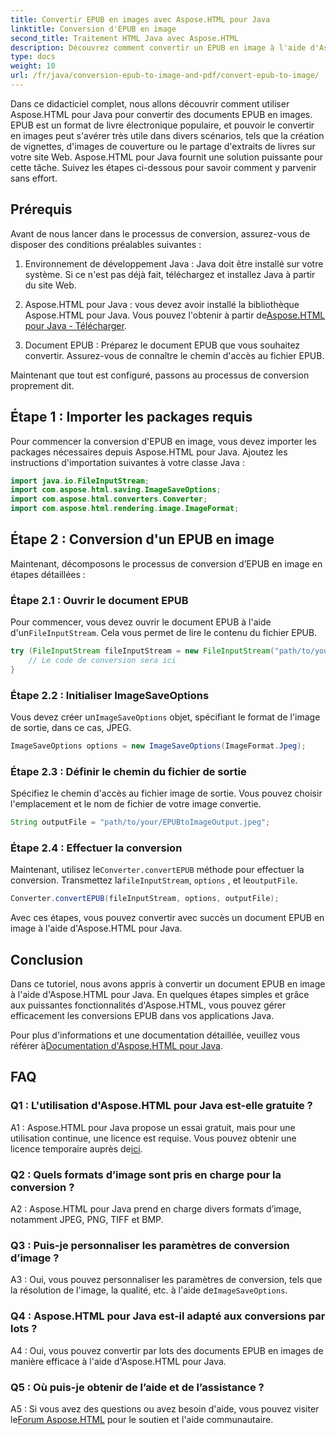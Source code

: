 ```yaml
---
title: Convertir EPUB en images avec Aspose.HTML pour Java
linktitle: Conversion d'EPUB en image
second_title: Traitement HTML Java avec Aspose.HTML
description: Découvrez comment convertir un EPUB en image à l'aide d'Aspose.HTML pour Java. Un guide simple, étape par étape, pour des conversions efficaces.
type: docs
weight: 10
url: /fr/java/conversion-epub-to-image-and-pdf/convert-epub-to-image/
---
```

Dans ce didacticiel complet, nous allons découvrir comment utiliser Aspose.HTML pour Java pour convertir des documents EPUB en images. EPUB est un format de livre électronique populaire, et pouvoir le convertir en images peut s'avérer très utile dans divers scénarios, tels que la création de vignettes, d'images de couverture ou le partage d'extraits de livres sur votre site Web. Aspose.HTML pour Java fournit une solution puissante pour cette tâche. Suivez les étapes ci-dessous pour savoir comment y parvenir sans effort.

## Prérequis

Avant de nous lancer dans le processus de conversion, assurez-vous de disposer des conditions préalables suivantes :

1. Environnement de développement Java : Java doit être installé sur votre système. Si ce n'est pas déjà fait, téléchargez et installez Java à partir du site Web.

2.  Aspose.HTML pour Java : vous devez avoir installé la bibliothèque Aspose.HTML pour Java. Vous pouvez l'obtenir à partir de[Aspose.HTML pour Java - Télécharger](https://releases.aspose.com/html/java/).

3. Document EPUB : Préparez le document EPUB que vous souhaitez convertir. Assurez-vous de connaître le chemin d'accès au fichier EPUB.

Maintenant que tout est configuré, passons au processus de conversion proprement dit.

## Étape 1 : Importer les packages requis

Pour commencer la conversion d'EPUB en image, vous devez importer les packages nécessaires depuis Aspose.HTML pour Java. Ajoutez les instructions d'importation suivantes à votre classe Java :

```java
import java.io.FileInputStream;
import com.aspose.html.saving.ImageSaveOptions;
import com.aspose.html.converters.Converter;
import com.aspose.html.rendering.image.ImageFormat;
```

## Étape 2 : Conversion d'un EPUB en image

Maintenant, décomposons le processus de conversion d’EPUB en image en étapes détaillées :

### Étape 2.1 : Ouvrir le document EPUB

 Pour commencer, vous devez ouvrir le document EPUB à l'aide d'un`FileInputStream`. Cela vous permet de lire le contenu du fichier EPUB.

```java
try (FileInputStream fileInputStream = new FileInputStream("path/to/your/input.epub")) {
    // Le code de conversion sera ici
}
```

### Étape 2.2 : Initialiser ImageSaveOptions

 Vous devez créer un`ImageSaveOptions` objet, spécifiant le format de l'image de sortie, dans ce cas, JPEG.

```java
ImageSaveOptions options = new ImageSaveOptions(ImageFormat.Jpeg);
```

### Étape 2.3 : Définir le chemin du fichier de sortie

Spécifiez le chemin d'accès au fichier image de sortie. Vous pouvez choisir l'emplacement et le nom de fichier de votre image convertie.

```java
String outputFile = "path/to/your/EPUBtoImageOutput.jpeg";
```

### Étape 2.4 : Effectuer la conversion

 Maintenant, utilisez le`Converter.convertEPUB` méthode pour effectuer la conversion. Transmettez la`fileInputStream`, `options` , et le`outputFile`.

```java
Converter.convertEPUB(fileInputStream, options, outputFile);
```

Avec ces étapes, vous pouvez convertir avec succès un document EPUB en image à l'aide d'Aspose.HTML pour Java.

## Conclusion

Dans ce tutoriel, nous avons appris à convertir un document EPUB en image à l'aide d'Aspose.HTML pour Java. En quelques étapes simples et grâce aux puissantes fonctionnalités d'Aspose.HTML, vous pouvez gérer efficacement les conversions EPUB dans vos applications Java.

 Pour plus d'informations et une documentation détaillée, veuillez vous référer à[Documentation d'Aspose.HTML pour Java](https://reference.aspose.com/html/java/).

## FAQ

### Q1 : L'utilisation d'Aspose.HTML pour Java est-elle gratuite ?

 A1 : Aspose.HTML pour Java propose un essai gratuit, mais pour une utilisation continue, une licence est requise. Vous pouvez obtenir une licence temporaire auprès de[ici](https://purchase.aspose.com/temporary-license/).

### Q2 : Quels formats d’image sont pris en charge pour la conversion ?

A2 : Aspose.HTML pour Java prend en charge divers formats d’image, notamment JPEG, PNG, TIFF et BMP.

### Q3 : Puis-je personnaliser les paramètres de conversion d’image ?

 A3 : Oui, vous pouvez personnaliser les paramètres de conversion, tels que la résolution de l'image, la qualité, etc. à l'aide de`ImageSaveOptions`.

### Q4 : Aspose.HTML pour Java est-il adapté aux conversions par lots ?

A4 : Oui, vous pouvez convertir par lots des documents EPUB en images de manière efficace à l'aide d'Aspose.HTML pour Java.

### Q5 : Où puis-je obtenir de l’aide et de l’assistance ?

 A5 : Si vous avez des questions ou avez besoin d'aide, vous pouvez visiter le[Forum Aspose.HTML](https://forum.aspose.com/) pour le soutien et l'aide communautaire.